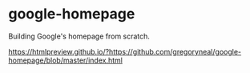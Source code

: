 # google-homepage
Building Google's homepage from scratch.

https://htmlpreview.github.io/?https://github.com/gregoryneal/google-homepage/blob/master/index.html
